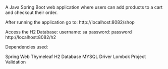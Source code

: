A Java Spring Boot web application where users can add products to a cart and checkout their order.

After running the application go to:
http://localhost:8082/shop

Access the H2 Database:
username: sa
password: password
http://localhost:8082/h2

Dependencies used:

Spring Web
Thymeleaf
H2 Database
MYSQL Driver
Lombok Project
Validation
